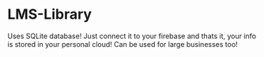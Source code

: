 # LMS-Library

Uses SQLite database! Just connect it to your firebase and thats it, your info is stored in your personal cloud! 
Can be used for large businesses too!
